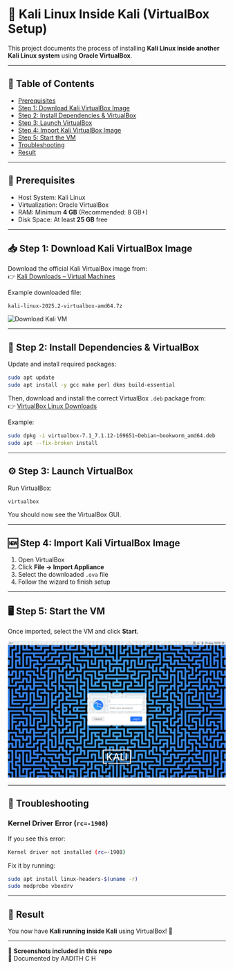 # 🐉 Kali Linux Inside Kali (VirtualBox Setup)

This project documents the process of installing **Kali Linux inside another Kali Linux system** using **Oracle VirtualBox**.  

---

## 📌 Table of Contents

- [Prerequisites](#-prerequisites)  
- [Step 1: Download Kali VirtualBox Image](#-step-1-download-kali-virtualbox-image)  
- [Step 2: Install Dependencies & VirtualBox](#-step-2-install-dependencies--virtualbox)  
- [Step 3: Launch VirtualBox](#-step-3-launch-virtualbox)  
- [Step 4: Import Kali VirtualBox Image](#-step-4-import-kali-virtualbox-image)  
- [Step 5: Start the VM](#-step-5-start-the-vm)  
- [Troubleshooting](#-troubleshooting)  
- [Result](#-result)  

---

## 📌 Prerequisites

- Host System: Kali Linux  
- Virtualization: Oracle VirtualBox  
- RAM: Minimum **4 GB** (Recommended: 8 GB+)  
- Disk Space: At least **25 GB** free  

---

## 📥 Step 1: Download Kali VirtualBox Image

Download the official Kali VirtualBox image from:  
👉 [Kali Downloads – Virtual Machines](https://www.kali.org/get-kali/#kali-virtual-machines)

Example downloaded file:  
```
kali-linux-2025.2-virtualbox-amd64.7z
```

![Download Kali VM](/home/aadith/Desktop/week10/Kali_installation/VirtualBox_kali-linux-2025.2-virtualbox-amd64_21_08_2025_20_23_28.png)

---

## 🧰 Step 2: Install Dependencies & VirtualBox

Update and install required packages:

```bash
sudo apt update
sudo apt install -y gcc make perl dkms build-essential
```

Then, download and install the correct VirtualBox `.deb` package from:  
👉 [VirtualBox Linux Downloads](https://www.virtualbox.org/wiki/Linux_Downloads)

Example:

```bash
sudo dpkg -i virtualbox-7.1_7.1.12-169651~Debian~bookworm_amd64.deb
sudo apt --fix-broken install
```

---

## ⚙️ Step 3: Launch VirtualBox

Run VirtualBox:

```bash
virtualbox
```

You should now see the VirtualBox GUI.

---

## 🆕 Step 4: Import Kali VirtualBox Image

1. Open VirtualBox  
2. Click **File → Import Appliance**  
3. Select the downloaded `.ova` file  
4. Follow the wizard to finish setup  

---

## 🖥️ Step 5: Start the VM

Once imported, select the VM and click **Start**.

![Kali VM Running](/Kali_installation/VirtualBox_kali-linux-2025.2-virtualbox-amd64_21_08_2025_20_23_28.png)

---

## 🔧 Troubleshooting

### Kernel Driver Error (`rc=-1908`)

If you see this error:

```bash
Kernel driver not installed (rc=-1908)
```

Fix it by running:

```bash
sudo apt install linux-headers-$(uname -r)
sudo modprobe vboxdrv
```

---

## 🎉 Result

You now have **Kali running inside Kali** using VirtualBox! 🚀  

---

📸 **Screenshots included in this repo**  
📝 Documented by AADITH C H  
